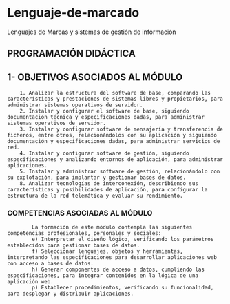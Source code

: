 # Lenguaje-de-marcado
Lenguajes de Marcas y sistemas de gestión de información

## PROGRAMACIÓN DIDÁCTICA
##	1- OBJETIVOS ASOCIADOS AL MÓDULO
		1. Analizar la estructura del software de base, comparando las características y prestaciones de sistemas libres y propietarios, para administrar sistemas operativos de servidor.
		2. Instalar y configurar el software de base, siguiendo documentación técnica y especificaciones dadas, para administrar sistemas operativos de servidor.
		3. Instalar y configurar software de mensajería y transferencia de ficheros, entre otros, relacionándolos con su aplicación y siguiendo documentación y especificaciones dadas, para administrar servicios de red.
		4. Instalar y configurar software de gestión, siguiendo especificaciones y analizando entornos de aplicación, para administrar aplicaciones.
		5. Instalar y administrar software de gestión, relacionándolo con su explotación, para implantar y gestionar bases de datos.
		8. Analizar tecnologías de interconexión, describiendo sus características y posibilidades de aplicación, para configurar la estructura de la red telemática y evaluar su rendimiento.
		
###	COMPETENCIAS ASOCIADAS AL MÓDULO
			La formación de este módulo contempla las siguientes competencias profesionales, personales y sociales:
			e) Interpretar el diseño lógico, verificando los parámetros establecidos para gestionar bases de datos.
			f) Seleccionar lenguajes, objetos y herramientas, interpretando las especificaciones para desarrollar aplicaciones web con acceso a bases de datos.
			h) Generar componentes de acceso a datos, cumpliendo las especificaciones, para integrar contenidos en la lógica de una aplicación web.
			p) Establecer procedimientos, verificando su funcionalidad, para desplegar y distribuir aplicaciones.




